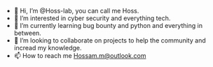 - 👋 Hi, I’m @Hoss-lab, you can call me Hoss.
- 👀 I’m interested in cyber security and everything tech.
- 🌱 I’m currently learning bug bounty and python and everything in between.
- 💞️ I’m looking to collaborate on projects to help the community and incread my knowledge.
- 📫 How to reach me Hossam.m@outlook.com

<!---
Hoss-lab/Hoss-lab is a ✨ special ✨ repository because its `README.md` (this file) appears on your GitHub profile.
You can click the Preview link to take a look at your changes.
--->
